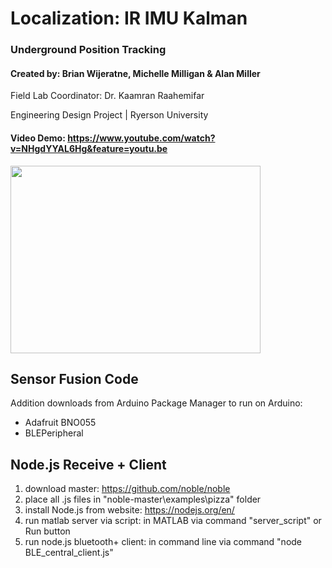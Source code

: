 # Localization: IR IMU Kalman
### Underground Position Tracking 
#### Created by: Brian  Wijeratne, Michelle Milligan & Alan Miller
Field Lab Coordinator: Dr. Kaamran Raahemifar

Engineering Design Project | Ryerson University 

#### Video Demo: https://www.youtube.com/watch?v=NHgdYYAL6Hg&feature=youtu.be

<img src="https://lh5.googleusercontent.com/CwgAOd9_VpRLevIi1ZqnveLTMjEZezRT6H03uxhIeqTyKPvKslmJNuoBQfK-dgYcAlhlT9-lryx3_C9IdtdS=w1920-h808-rw" width="400" height="300" />

## Sensor Fusion Code
Addition downloads from Arduino Package Manager to run on Arduino:
- Adafruit BNO055
- BLEPeripheral

## Node.js Receive + Client
1) download master: https://github.com/noble/noble
2) place all .js files in "noble-master\examples\pizza" folder
3) install Node.js from website: https://nodejs.org/en/
5) run matlab server via script: 
   in MATLAB via command "server_script" or Run button
4) run node.js bluetooth+ client: 
   in command line via command "node BLE_central_client.js"

